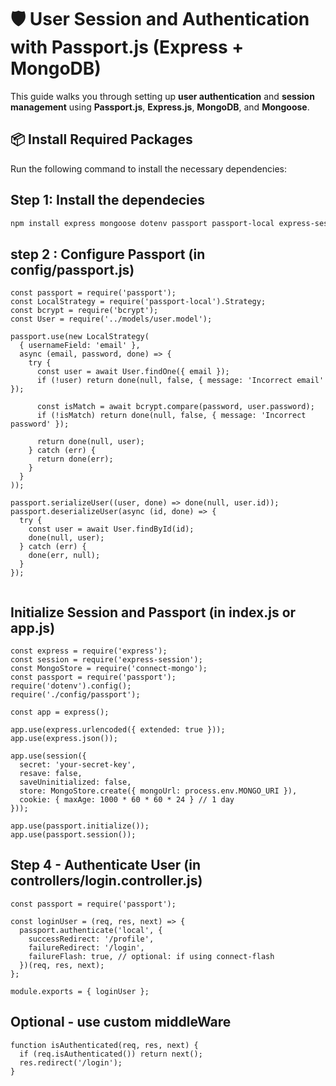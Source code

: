 # 🛡️ User Session and Authentication with Passport.js (Express + MongoDB)

This guide walks you through setting up **user authentication** and **session management** using **Passport.js**, **Express.js**, **MongoDB**, and **Mongoose**.

## 📦 Install Required Packages

Run the following command to install the necessary dependencies:

## Step 1: Install the dependecies
```bash
npm install express mongoose dotenv passport passport-local express-session connect-mongo bcrypt
```


## step 2 : Configure Passport (in config/passport.js)

```
const passport = require('passport');
const LocalStrategy = require('passport-local').Strategy;
const bcrypt = require('bcrypt');
const User = require('../models/user.model');

passport.use(new LocalStrategy(
  { usernameField: 'email' },
  async (email, password, done) => {
    try {
      const user = await User.findOne({ email });
      if (!user) return done(null, false, { message: 'Incorrect email' });

      const isMatch = await bcrypt.compare(password, user.password);
      if (!isMatch) return done(null, false, { message: 'Incorrect password' });

      return done(null, user);
    } catch (err) {
      return done(err);
    }
  }
));

passport.serializeUser((user, done) => done(null, user.id));
passport.deserializeUser(async (id, done) => {
  try {
    const user = await User.findById(id);
    done(null, user);
  } catch (err) {
    done(err, null);
  }
});


```

##   Initialize Session and Passport (in index.js or app.js)

```
const express = require('express');
const session = require('express-session');
const MongoStore = require('connect-mongo');
const passport = require('passport');
require('dotenv').config();
require('./config/passport');

const app = express();

app.use(express.urlencoded({ extended: true }));
app.use(express.json());

app.use(session({
  secret: 'your-secret-key',
  resave: false,
  saveUninitialized: false,
  store: MongoStore.create({ mongoUrl: process.env.MONGO_URI }),
  cookie: { maxAge: 1000 * 60 * 60 * 24 } // 1 day
}));

app.use(passport.initialize());
app.use(passport.session());
```

## Step 4 - Authenticate User (in controllers/login.controller.js)

```
const passport = require('passport');

const loginUser = (req, res, next) => {
  passport.authenticate('local', {
    successRedirect: '/profile',
    failureRedirect: '/login',
    failureFlash: true, // optional: if using connect-flash
  })(req, res, next);
};

module.exports = { loginUser };
```


## Optional - use custom middleWare
```
function isAuthenticated(req, res, next) {
  if (req.isAuthenticated()) return next();
  res.redirect('/login');
}

```
